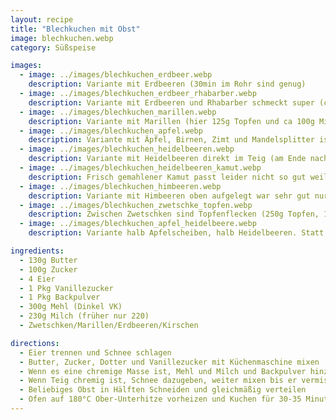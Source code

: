 ```yaml
---
layout: recipe
title: "Blechkuchen mit Obst"
image: blechkuchen.webp
category: Süßspeise

images:
  - image: ../images/blechkuchen_erdbeer.webp
    description: Variante mit Erdbeeren (30min im Rohr sind genug)
  - image: ../images/blechkuchen_erdbeer_rhabarber.webp
    description: Variante mit Erdbeeren und Rhabarber schmeckt super (ca 35min im Rohr)
  - image: ../images/blechkuchen_marillen.webp
    description: Variante mit Marillen (hier 125g Topfen und ca 100g Milch, auch gut aber nur Milch ist besser)
  - image: ../images/blechkuchen_apfel.webp
    description: Variante mit Äpfel, Birnen, Zimt und Mandelsplitter ist auch sehr gut (hier mit 220g Joghurt +20g Milch)
  - image: ../images/blechkuchen_heidelbeeren.webp
    description: Variante mit Heidelbeeren direkt im Teig (am Ende nach Schnee untergehoben) war auch sehr gut
  - image: ../images/blechkuchen_heidelbeeren_kamut.webp
    description: Frisch gemahlener Kamut passt leider nicht so gut weil er zu körnig ist und den Geschmack der Beeren überlagert
  - image: ../images/blechkuchen_himbeeren.webp
    description: Variante mit Himbeeren oben aufgelegt war sehr gut nur Kerne sind etwas störend
  - image: ../images/blechkuchen_zwetschke_topfen.webp
    description: Zwischen Zwetschken sind Topfenflecken (250g Topfen, 1Pkg Vanillezucker, 1 Ei, evtl etwas Zitrone) - schmeckt super; wie Topfenstrudel Füllung
  - image: ../images/blechkuchen_apfel_heidelbeere.webp
    description: Variante halb Apfelscheiben, halb Heidelbeeren. Statt Milch 250g Topfen genommen, war aber sehr trocken daher noch (ca 50g?) Milch nachgegeben

ingredients:
  - 130g Butter
  - 100g Zucker
  - 4 Eier
  - 1 Pkg Vanillezucker
  - 1 Pkg Backpulver
  - 300g Mehl (Dinkel VK)
  - 230g Milch (früher nur 220)
  - Zwetschken/Marillen/Erdbeeren/Kirschen

directions:
  - Eier trennen und Schnee schlagen
  - Butter, Zucker, Dotter und Vanillezucker mit Küchenmaschine mixen
  - Wenn es eine chremige Masse ist, Mehl und Milch und Backpulver hinzufügen und weiter mixen
  - Wenn Teig chremig ist, Schnee dazugeben, weiter mixen bis er vermischt ist und mit Teigkarte auf Backblech (mit Backpapier) dünn aufstreichen (ca 0,5-1cm hoch)
  - Beliebiges Obst in Hälften Schneiden und gleichmäßig verteilen
  - Ofen auf 180°C Ober-Unterhitze vorheizen und Kuchen für 30-35 Minuten backen (bei Erdbeeren evtl etwas kürzer)
---
```

